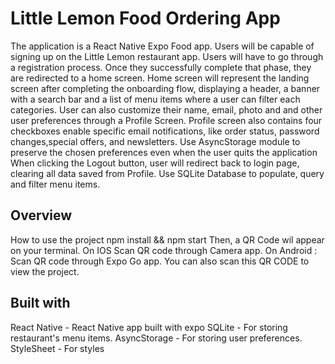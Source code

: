 # Little Lemon Food Ordering App
The application is a React Native Expo Food app.
Users will be capable of signing up on the Little Lemon restaurant app.
Users will have to go through a registration process.
Once they successfully complete that phase, they are redirected to a home screen.
Home screen will represent the landing screen after completing the onboarding flow, displaying a header, a banner with a search bar and a list of menu items where a user can filter each categories.
User can also customize their name, email, photo and and other user preferences through a Profile Screen.
Profile screen also contains four checkboxes enable specific email notifications, like order status, password changes,special offers, and newsletters.
Use AsyncStorage module to preserve the chosen preferences even when the user quits the application
When clicking the Logout button, user will redirect back to login page, clearing all data saved from Profile.
Use SQLite Database to populate, query and filter menu items.
## Overview
How to use the project
npm install && npm start
Then, a QR Code wil appear on your terminal.
On IOS Scan QR code through Camera app.
On Android : Scan QR code through Expo Go app.
You can also scan this QR CODE to view the project.
## Built with
React Native - React Native app built with expo
SQLite - For storing restaurant's menu items.
AsyncStorage - For storing user preferences.
StyleSheet - For styles
